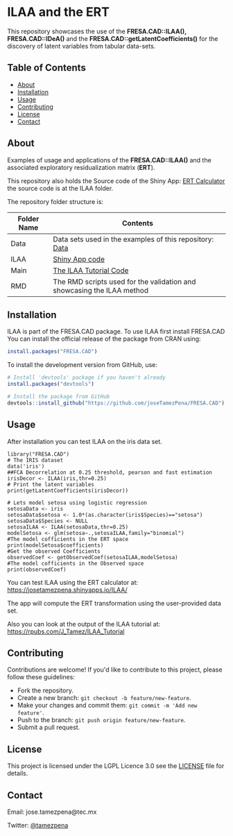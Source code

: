 # ILAA and the ERT

This repository showcases the use of the **FRESA.CAD::ILAA(), FRESA.CAD::IDeA()** and the **FRESA.CAD::getLatentCoefficients()** for the discovery of latent variables from tabular data-sets.

## Table of Contents

-   [About](#about)
-   [Installation](#installation)
-   [Usage](#usage)
-   [Contributing](#contributing)
-   [License](#license)
-   [Contact](#contact)

## About

Examples of usage and applications of the **FRESA.CAD::ILAA()** and the associated exploratory residualization matrix (**ERT**).

This repository also holds the Source code of the Shiny App: [ERT Calculator](https://josetamezpena.shinyapps.io/ILAA/) the source code is at the ILAA folder.

The repository folder structure is:

| Folder Name | Contents                                                                                |
|-----------------|-------------------------------------------------------|
| Data        | Data sets used in the examples of this repository: [Data](Data/DataSpecsAndSources.csv) |
| ILAA        | [Shiny App code](https://josetamezpena.shinyapps.io/ILAA/)                              |
| Main        | [The ILAA Tutorial Code](https://rpubs.com/J_Tamez/ILAA_Tutorial)                       |
| RMD         | The RMD scripts used for the validation and showcasing the ILAA method                  |

## Installation

ILAA is part of the FRESA.CAD package. To use ILAA first install FRESA.CAD You can install the official release of the package from CRAN using:

``` r
install.packages("FRESA.CAD")
```

To install the development version from GitHub, use:

``` r
# Install 'devtools' package if you haven't already
install.packages("devtools")

# Install the package from GitHub
devtools::install_github("https://github.com/joseTamezPena/FRESA.CAD")
```

## Usage

After installation you can test ILAA on the iris data set.

```         
library("FRESA.CAD") 
# The IRIS dataset
data('iris')  
##FCA Decorrelation at 0.25 threshold, pearson and fast estimation  
irisDecor <- ILAA(iris,thr=0.25)  
# Print the latent variables 
print(getLatentCoefficients(irisDecor))

# Lets model setosa using logistic regression
setosaData <- iris
setosaData$setosa <- 1.0*(as.character(iris$Species)=="setosa")
setosaData$Species <- NULL
setosaILAA <- ILAA(setosaData,thr=0.25)
modelSetosa <- glm(setosa~.,setosaILAA,family="binomial")
#The model cofficients in the ERT space
print(modelSetosa$coefficients)
#Get the observed Coefficients
observedCoef <- getObservedCoef(setosaILAA,modelSetosa)
#The model cofficients in the Observed space
print(observedCoef)
```

You can test ILAA using the ERT calculator at: <https://josetamezpena.shinyapps.io/ILAA/>

The app will compute the ERT transformation using the user-provided data set.

Also you can look at the output of the ILAA tutorial at: <https://rpubs.com/J_Tamez/ILAA_Tutorial>

## Contributing

Contributions are welcome! If you'd like to contribute to this project, please follow these guidelines:

-   Fork the repository.
-   Create a new branch: `git checkout -b feature/new-feature`.
-   Make your changes and commit them: `git commit -m 'Add new feature'`.
-   Push to the branch: `git push origin feature/new-feature`.
-   Submit a pull request.

## License

This project is licensed under the LGPL Licence 3.0 see the [LICENSE](LICENSE) file for details.

## Contact

Email: jose.tamezpena\@tec.mx

Twitter: [\@tamezpena](https://twitter.com/jtamezpena)
